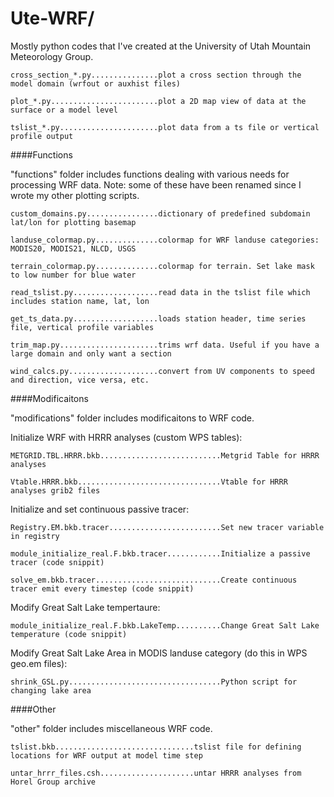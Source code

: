 Ute-WRF/
==============

Mostly python codes that I've created at the University of Utah Mountain Meteorology Group.

    cross_section_*.py...............plot a cross section through the model domain (wrfout or auxhist files)
    
    plot_*.py........................plot a 2D map view of data at the surface or a model level
    
    tslist_*.py......................plot data from a ts file or vertical profile output
    
    


####Functions

"functions" folder includes functions dealing with various needs for processing WRF data. Note: some of these have been renamed since I wrote my other plotting scripts.

    custom_domains.py................dictionary of predefined subdomain lat/lon for plotting basemap
    
    landuse_colormap.py..............colormap for WRF landuse categories: MODIS20, MODIS21, NLCD, USGS
    
    terrain_colormap.py..............colormap for terrain. Set lake mask to low number for blue water
    
    read_tslist.py...................read data in the tslist file which includes station name, lat, lon
    
    get_ts_data.py...................loads station header, time series file, vertical profile variables
    
    trim_map.py......................trims wrf data. Useful if you have a large domain and only want a section
    
    wind_calcs.py....................convert from UV components to speed and direction, vice versa, etc.

####Modificaitons

"modifications" folder includes modificaitons to WRF code.

  Initialize WRF with HRRR analyses (custom WPS tables):
  
    METGRID.TBL.HRRR.bkb...........................Metgrid Table for HRRR analyses
    
    Vtable.HRRR.bkb................................Vtable for HRRR analyses grib2 files
    
    
  Initialize and set continuous passive tracer:
  
    Registry.EM.bkb.tracer.........................Set new tracer variable in registry
    
    module_initialize_real.F.bkb.tracer............Initialize a passive tracer (code snippit)
    
    solve_em.bkb.tracer............................Create continuous tracer emit every timestep (code snippit)
    
  Modify Great Salt Lake tempertaure:
  
    module_initialize_real.F.bkb.LakeTemp..........Change Great Salt Lake temperature (code snippit)
    
  Modify Great Salt Lake Area in MODIS landuse category (do this in WPS geo.em files):
  
    shrink_GSL.py..................................Python script for changing lake area
    
####Other

"other" folder includes miscellaneous WRF code.
    
    tslist.bkb...............................tslist file for defining locations for WRF output at model time step
    
    untar_hrrr_files.csh.....................untar HRRR analyses from Horel Group archive
